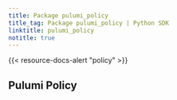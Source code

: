 ```yaml
---
title: Package pulumi_policy
title_tag: Package pulumi_policy | Python SDK
linktitle: pulumi_policy
notitle: true
---
```


{{< resource-docs-alert "policy" >}}

<section id="pulumi-policy">
<h1>Pulumi Policy<a class="headerlink" href="#pulumi-policy" title="Permalink to this headline"></a></h1>
<div class="toctree-wrapper compound">
</div>
</section>
